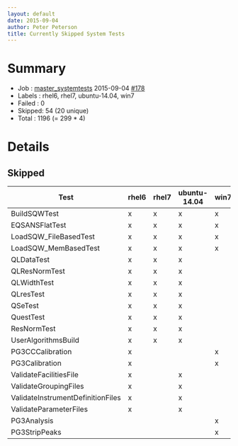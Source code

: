 ```yaml
---
layout: default
date: 2015-09-04
author: Peter Peterson
title: Currently Skipped System Tests
---
```

Summary
=======

* Job    : [master_systemtests](http://builds.mantidproject.org/job/master_systemtests/) 2015-09-04 [#178](http://builds.mantidproject.org/job/master_systemtests/178/)
* Labels : rhel6, rhel7, ubuntu-14.04, win7
* Failed : 0
* Skipped: 54 (20 unique)
* Total  : 1196 (= 299 * 4)

Details
=======

Skipped
-------

| Test                               | rhel6 | rhel7 | ubuntu-14.04 | win7 |
|------------------------------------|-------|-------|--------------|------|
| BuildSQWTest                       |   x   |   x   |       x      |   x  |
| EQSANSFlatTest                     |   x   |   x   |       x      |   x  |
| LoadSQW_FileBasedTest              |   x   |   x   |       x      |   x  |
| LoadSQW_MemBasedTest               |   x   |   x   |       x      |   x  |
| QLDataTest                         |   x   |   x   |       x      |      |
| QLResNormTest                      |   x   |   x   |       x      |      |
| QLWidthTest                        |   x   |   x   |       x      |      |
| QLresTest                          |   x   |   x   |       x      |      |
| QSeTest                            |   x   |   x   |       x      |      |
| QuestTest                          |   x   |   x   |       x      |      |
| ResNormTest                        |   x   |   x   |       x      |      |
| UserAlgorithmsBuild                |   x   |   x   |       x      |      |
| PG3CCCalibration                   |   x   |       |              |   x  |
| PG3Calibration                     |   x   |       |              |   x  |
| ValidateFacilitiesFile             |   x   |       |       x      |      |
| ValidateGroupingFiles              |   x   |       |       x      |      |
| ValidateInstrumentDefinitionFiles  |   x   |       |       x      |      |
| ValidateParameterFiles             |   x   |       |       x      |      |
| PG3Analysis                        |       |       |              |   x  |
| PG3StripPeaks                      |       |       |              |   x  |
